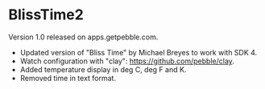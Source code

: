 # BlissTime2

Version 1.0 released on apps.getpebble.com.

* Updated version of "Bliss Time" by Michael Breyes to work with SDK 4.
* Watch configuration with "clay": https://github.com/pebble/clay.
* Added temperature display in deg C, deg F and K.
* Removed time in text format.
